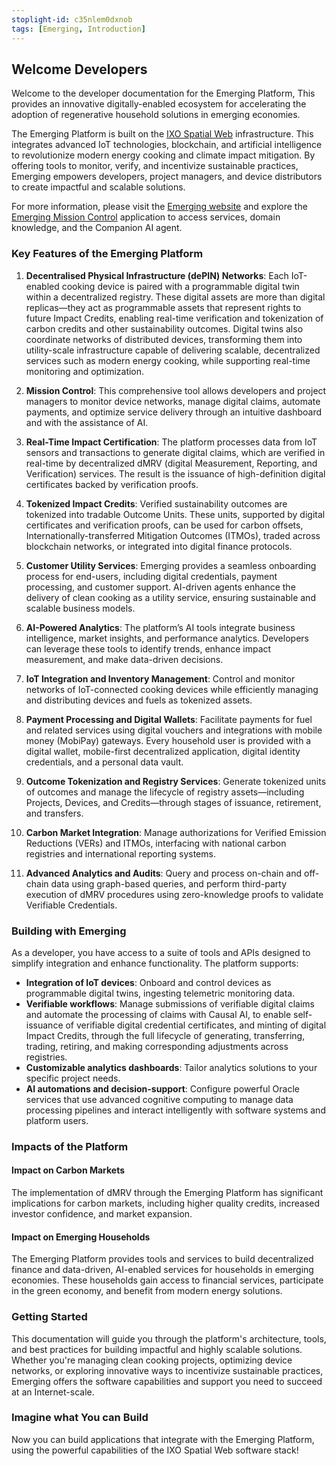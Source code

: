 ```yaml
---
stoplight-id: c35nlem0dxnob
tags: [Emerging, Introduction]
---
```


## Welcome Developers

Welcome to the developer documentation for the Emerging Platform, This provides an innovative digitally-enabled ecosystem for accelerating the adoption of regenerative household solutions in emerging economies. 

The Emerging Platform is built on the [IXO Spatial Web](https://ixo.world) infrastructure. This integrates advanced IoT technologies, blockchain, and artificial intelligence to revolutionize modern energy cooking and climate impact mitigation. By offering tools to monitor, verify, and incentivize sustainable practices, Emerging empowers developers, project managers, and device distributors to create impactful and scalable solutions.

For more information, please visit the [Emerging website](https://emerging.eco) and explore the [Emerging Mission Control](https://app.emerging.eco) application to access services, domain knowledge, and the Companion AI agent.

### Key Features of the Emerging Platform

1. **Decentralised Physical Infrastructure (dePIN) Networks**: Each IoT-enabled cooking device is paired with a programmable digital twin within a decentralized registry. These digital assets are more than digital replicas—they act as programmable assets that represent rights to future Impact Credits, enabling real-time verification and tokenization of carbon credits and other sustainability outcomes. Digital twins also coordinate networks of distributed devices, transforming them into utility-scale infrastructure capable of delivering scalable, decentralized services such as modern energy cooking, while supporting real-time monitoring and optimization.

2. **Mission Control**: This comprehensive tool allows developers and project managers to monitor device networks, manage digital claims, automate payments, and optimize service delivery through an intuitive dashboard and with the assistance of AI.

3. **Real-Time Impact Certification**: The platform processes data from IoT sensors and transactions to generate digital claims, which are verified in real-time by decentralized dMRV (digital Measurement, Reporting, and Verification) services. The result is the issuance of high-definition digital certificates backed by verification proofs.

4. **Tokenized Impact Credits**: Verified sustainability outcomes are tokenized into tradable Outcome Units. These units, supported by digital certificates and verification proofs, can be used for carbon offsets, Internationally-transferred Mitigation Outcomes (ITMOs), traded across blockchain networks, or integrated into digital finance protocols.

5. **Customer Utility Services**: Emerging provides a seamless onboarding process for end-users, including digital credentials, payment processing, and customer support. AI-driven agents enhance the delivery of clean cooking as a utility service, ensuring sustainable and scalable business models.

6. **AI-Powered Analytics**: The platform’s AI tools integrate business intelligence, market insights, and performance analytics. Developers can leverage these tools to identify trends, enhance impact measurement, and make data-driven decisions.

7. **IoT Integration and Inventory Management**: Control and monitor networks of IoT-connected cooking devices while efficiently managing and distributing devices and fuels as tokenized assets.

8. **Payment Processing and Digital Wallets**: Facilitate payments for fuel and related services using digital vouchers and integrations with mobile money (MobiPay) gateways. Every household user is provided with a digital wallet, mobile-first decentralized application, digital identity credentials, and a personal data vault.

9. **Outcome Tokenization and Registry Services**: Generate tokenized units of outcomes and manage the lifecycle of registry assets—including Projects, Devices, and Credits—through stages of issuance, retirement, and transfers.

10. **Carbon Market Integration**: Manage authorizations for Verified Emission Reductions (VERs) and ITMOs, interfacing with national carbon registries and international reporting systems.

11. **Advanced Analytics and Audits**: Query and process on-chain and off-chain data using graph-based queries, and perform third-party execution of dMRV procedures using zero-knowledge proofs to validate Verifiable Credentials.

### Building with Emerging

As a developer, you have access to a suite of tools and APIs designed to simplify integration and enhance functionality. The platform supports:

- **Integration of IoT devices**: Onboard and control devices as programmable digital twins, ingesting telemetric monitoring data.
- **Verifiable workflows**: Manage submissions of verifiable digital claims and automate the processing of claims with Causal AI, to enable self-issuance of verifiable digital credential certificates, and minting of digital Impact Credits, through the full lifecycle of generating, transferring, trading, retiring, and making corresponding adjustments across registries.
- **Customizable analytics dashboards**: Tailor analytics solutions to your specific project needs.
- **AI automations and decision-support**: Configure powerful Oracle services that use advanced cognitive computing to manage data processing pipelines and interact intelligently with software systems and platform users.

### Impacts of the Platform

#### Impact on Carbon Markets

The implementation of dMRV through the Emerging Platform has significant implications for carbon markets, including higher quality credits, increased investor confidence, and market expansion.

#### Impact on Emerging Households

The Emerging Platform provides tools and services to build decentralized finance and data-driven, AI-enabled services for households in emerging economies. These households gain access to financial services, participate in the green economy, and benefit from modern energy solutions.

### Getting Started

This documentation will guide you through the platform's architecture, tools, and best practices for building impactful and highly scalable solutions. Whether you're managing clean cooking projects, optimizing device networks, or exploring innovative ways to incentivize sustainable practices, Emerging offers the software capabilities and support you need to succeed at an Internet-scale.

### Imagine what You can Build

Now you can build applications that integrate with the Emerging Platform, using the powerful capabilities of the IXO Spatial Web software stack!
